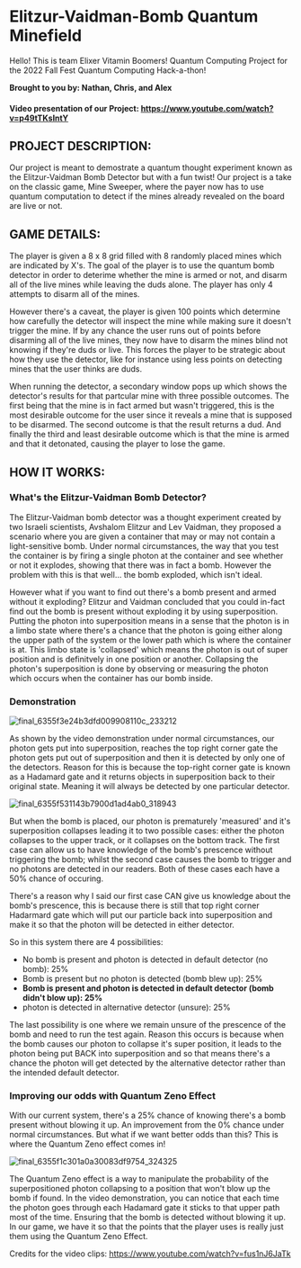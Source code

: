 # Elitzur-Vaidman-Bomb Quantum Minefield

Hello! This is team Elixer Vitamin Boomers! Quantum Computing Project for the 2022 Fall Fest Quantum Computing Hack-a-thon!

**Brought to you by: Nathan, Chris, and Alex**

#### Video presentation of our Project: https://www.youtube.com/watch?v=p49tTKsIntY

## **PROJECT DESCRIPTION:**
Our project is meant to demostrate a quantum thought experiment known as the Elitzur-Vaidman Bomb Detector but with a fun twist!
Our project is a take on the classic game, Mine Sweeper, where the payer now has to use quantum computation to detect if the mines already revealed on the board are live or not.

## **GAME DETAILS:**
The player is given a 8 x 8 grid filled with 8 randomly placed mines which are indicated by X's. The goal of the player is to use the 
               quantum bomb detector in order to deterime whether the mine is armed or not, and disarm all of the live mines while leaving the duds alone. 
               The player has only 4 attempts to disarm all of the mines. 
               
However there's a caveat, the player is given 100 points which determine how carefully the detector will inspect the mine while making sure 
               it doesn't trigger the mine. 
               If by any chance the user runs out of points before disarming all of the live mines, they now have to disarm 
               the mines blind not knowing if they're duds or live. 
               This forces the player to be strategic about how they use the detector, like for 
               instance using less points on detecting mines that the user thinks are duds.
               
When running the detector, a secondary window pops up which shows the detector's results for that partcular mine with three possible 
               outcomes. The first being that the mine is in fact armed but wasn't triggered, this is the most desirable outcome for the user since it 
               reveals a mine that is supposed to be disarmed. The second outcome is that the result returns a dud. And finally the third and least 
               desirable outcome which is that the mine is armed and that it detonated, causing the player to lose the game. 

## **HOW IT WORKS:** 
### What's the Elitzur-Vaidman Bomb Detector?
The Elitzur-Vaidman bomb detector was a thought experiment created by two Israeli scientists, Avshalom Elitzur and Lev Vaidman, they proposed a 
    scenario where you are given a container that may or may not contain a light-sensitive bomb. Under normal circumstances, the way that you test the 
    container is by firing a single photon at the container and see whether or not it explodes, showing that there was in fact a bomb. However the problem 
    with this is that well... the bomb exploded, which isn't ideal. 
    
However what if you want to find out there's a bomb present and armed without it exploding? Elitzur and Vaidman concluded that you could in-fact find 
    out the bomb is present without exploding it by using superposition. Putting the photon into superposition means in a sense that the photon is in a 
    limbo state where there's a chance that the photon is going either along the upper path of the system or the lower path which is where the container is 
    at. This limbo state is 'collapsed' which means the photon is out of super position and is definitvely in one position or another. Collapsing the 
    photon's superposition is done by observing or measuring the photon which occurs when the container has our bomb inside.  

### Demonstration
![final_6355f3e24b3dfd009908110c_233212](https://user-images.githubusercontent.com/116322729/201489842-92dc2933-2e78-42f8-bfe8-32c51a7e2f7a.gif)
    
As shown by the video demonstration under normal circumstances, our photon gets put into superposition, reaches the top right corner gate the photon 
    gets put out of superposition and then it is detected by only one of the detectors. Reason for this is because the top-right corner gate is known as a 
    Hadamard gate and it returns objects in superposition back to their original state. Meaning it will always be detected by one particular detector. 
  
  ![final_6355f531143b7900d1ad4ab0_318943](https://user-images.githubusercontent.com/116322729/201489847-e547d481-f742-44f4-b6db-bf42ad3c00bb.gif)
    
But when the bomb is placed, our photon is prematurely 'measured' and it's superposition collapses leading it to two possible cases: either the photon 
    collapses to the upper track, or it collapses on the bottom track. The first case can allow us to have knowledge of the bomb's prescence without 
    triggering the bomb; whilst the second case causes the bomb to trigger and no photons are detected in our readers. Both of these cases each have a 50% 
    chance of occuring.
    
There's a reason why I said our first case CAN give us knowledge about the bomb's prescence, this is because there is still that top right corner 
    Hadarmard gate which will put our particle back into superposition and make it so that the photon will be detected in either detector. 

So in this system there are 4 possibilities:
  - No bomb is present and photon is detected in default detector (no bomb): 25%
  - Bomb is present but no photon is detected (bomb blew up): 25%
  - **Bomb is present and photon is detected in default detector (bomb didn't blow up): 25%**
  - photon is detected in alternative detector (unsure): 25%

The last possibility is one where we remain unsure of the prescence of the bomb and need to run the test again. Reason this occurs is because when the 
    bomb causes our photon to collapse it's super position, it leads to the photon being put BACK into superposition and so that means there's a chance the 
    photon will get detected by the alternative detector rather than the intended default detector.

### Improving our odds with Quantum Zeno Effect
With our current system, there's a 25% chance of knowing there's a bomb present without blowing it up. An improvement from the 0% chance under normal 
    circumstances. But what if we want better odds than this? This is where the Quantum Zeno effect comes in!

![final_6355f1c301a0a30083df9754_324325](https://user-images.githubusercontent.com/116322729/201494903-4091c1c6-32dc-46f3-b52e-7a8ea0ec4efc.gif)

The Quantum Zeno effect is a way to manipulate the probability of the superpositioned photon collapsing to a position that won't blow up the bomb if 
    found. In the video demonstration, you can notice that each time the photon goes through each Hadamard gate it sticks to that upper path most of the 
    time. Ensuring that the bomb is detected without blowing it up. In our game, we have it so that the points that the player uses is really just them 
    using the Quantum Zeno Effect.

Credits for the video clips: https://www.youtube.com/watch?v=fus1nJ6JaTk
